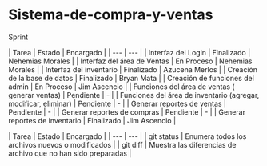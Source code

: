 
# Sistema-de-compra-y-ventas

Sprint 


| Tarea | Estado | Encargado |
| --- | --- |
| Interfaz del Login | Finalizado | Nehemias Morales |
| Interfaz del área de Ventas | En Proceso | Nehemias Morales |
| Interfaz del inventario | Finalizado | Azucena Merlos |
| Creación de la base de datos |  Finalizado | Bryan Mata |
| Creación de funciones del admin | En Proceso | Jim Ascencio |
| Funciones del área de ventas ( generar ventas) | Pendiente | - |
| Funciones del área de inventario (agregar, modificar, eliminar) | Pendiente | - |
| Generar reportes de ventas | Pendiente | - |
| Generar reportes de compras | Pendiente | - |
| Generar reportes de inventario | Finalizado | Jim Ascencio |


| Tarea | Estado | Encargado |
| --- | --- |
| git status | Enumera todos los archivos nuevos o modificados |
| git diff | Muestra las diferencias de archivo que no han sido preparadas |

